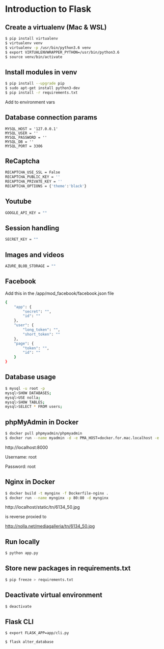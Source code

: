 # Introduction to Flask

## Create a virtualenv (Mac & WSL)
```bash
$ pip install virtualenv
$ virtualenv venv
$ virtualenv -p /usr/bin/python3.6 venv
$ export VIRTUALENVWRAPPER_PYTHON=/usr/bin/python3.6
$ source venv/bin/activate
```

## Install modules in venv
```bash
$ pip install --upgrade pip
$ sudo apt-get install python3-dev
$ pip install -r requirements.txt
```

Add to environment vars

## Database connection params
```text
MYSQL_HOST = '127.0.0.1'
MYSQL_USER = ''
MYSQL_PASSWORD = ''
MYSQL_DB = ''
MYSQL_PORT = 3306
```

## ReCaptcha
```bash
RECAPTCHA_USE_SSL = False
RECAPTCHA_PUBLIC_KEY = ''
RECAPTCHA_PRIVATE_KEY = ''
RECAPTCHA_OPTIONS = {'theme':'black'}
```

## Youtube
```bash
GOOGLE_API_KEY = ""
```

## Session handling
```bash
SECRET_KEY = ""
```

## Images and videos
```bash
AZURE_BLOB_STORAGE = ""
```

## Facebook
Add this in the /app/mod_facebook/facebook.json file
```bash
{
    "app": {
        "secret": "", 
        "id": ""
    }, 
    "user": {
        "long_token": "", 
        "short_token": ""
    }, 
    "page": {
        "token": "", 
        "id": ""
    }
}
```

## Database usage
```bash
$ mysql -u root -p
mysql>SHOW DATABASES;
mysql>USE nolla;
mysql>SHOW TABLES;
mysql>SELECT * FROM users;
```

## phpMyAdmin in Docker
```bash
$ docker pull phpmyadmin/phpmyadmin
$ docker run --name myadmin -d -e PMA_HOST=docker.for.mac.localhost -e PMA_PORT=3306 -p 8000:80 phpmyadmin/phpmyadmin
```

http://localhost:8000

Username: root

Password: root

## Nginx in Docker
```bash
$ docker build -t mynginx -f Dockerfile-nginx .
$ docker run --name mynginx -p 80:80 -d mynginx
```

http://localhost/static/tn/6134_50.jpg

is reverse proxied to

http://nolla.net/mediagalleria/tn/6134_50.jpg

## Run locally
```bash
$ python app.py
```

## Store new packages in requirements.txt
```bash
$ pip freeze > requirements.txt
```

## Deactivate virtual environment
```bash
$ deactivate
```


## Flask CLI
```bash
$ export FLASK_APP=app/cli.py
```
```bash
$ flask alter_database
```

